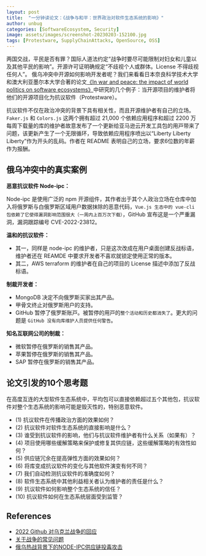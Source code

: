 ```yaml
---
layout: post
title:  "一分钟读论文：《战争与和平：世界政治对软件生态系统的影响》"
author: unbug
categories: [SoftwareEcosystem, Security]
image: assets/images/screenshot-20230203-152100.jpg
tags: [Protestware, SupplyChainAttacks, OpenSource, OSS]
---
```

两国交战，平民是否有罪？国际人道法约定“战争时要尽可能限制对妇女和儿童以及其他平民的影响”。开源许可证明确规定“不歧视个⼈或群体。License 不得歧视任何⼈”。 俄乌冲突中开源如何影响开发者呢？我们来看看日本奈良科学技术大学和澳大利亚墨尔本大学合著的论文[《In war and peace: the impact of world politics on software ecosystems》][paper1-url]中研究的几个例子：当开源项目的维护者将他们的开源项目化为抗议软件（Protestware）。

抗议软件不仅在政治冲突的背景下具有相关性，⽽且开源维护者有自己的⽴场。`Faker.js` 和 `Colors.js` 这两个拥有超过 21,000 个依赖应⽤程序和超过 2200 万每周下载量的库的维护者故意发布了⼀个更新给亚⻢逊云开发⼯具包的⽤⼾带来了问题，该更新产⽣了⼀个⽆限循环，导致依赖应⽤程序喷出以“Liberty Liberty Liberty”作为开头的乱码。作者在 README 表明自己的立场，要求6位数的年薪作为报酬。

## 俄乌冲突中的真实案例
**恶意抗议软件 Node-ipc：**

Node-ipc 是使用广泛的 npm 开源组件，其作者出于其个人政治立场在仓库中加入将俄罗斯与白俄罗斯区域用户数据抹除的恶意代码，`Vue.js 生态中的 vue-cli 包依赖了它使得漏洞影响范围很大（一周内上百万次下载）`，GitHub 宣布这是一个严重漏洞，漏洞跟踪编号 CVE-2022-23812。

**温和的抗议软件：**
- 其一，同样是 node-ipc 的维护者，只是这次改成在用户桌面创建反战标语，维护者还在 REAMDE 中要求开发者不喜欢就锁定使用正常的版本。
- 其二，AWS terraform 的维护者在自己的项目的 License 描述中添加了反战标语。

**制裁开发者：**
- MongoDB 决定不向俄罗斯买家出其产品。
- 甲骨文终止对俄罗斯用户的支持。
- GitHub 暂停了俄罗斯账⼾。被暂停的⽤⼾的`整个活动和历史都消失了`。更⼤的问题是 `GitHub 没有向库维护⼈员提供任何警告`。

**知名互联网公司的制裁：**
- 微软暂停在俄罗斯的销售其产品。 
- 苹果暂停在俄罗斯的销售其产品。 
- SAP 暂停在俄罗斯的销售其产品。 


## 论文引发的10个思考题
在高度互连的大型软件生态系统中，平均包可以直接依赖超过五个其他包，抗议软件对整个生态系统的影响可能是毁灭性的，特别恶意软件。
- (1) 抗议软件在传播政治⽅⾯的效果如何？
- (2) 抗议软件对软件生态系统的直接影响是什么？
- (3) 谁受到抗议软件的影响，他们与抗议软件维护者有什么关系（如果有）？
- (4) 项目使用哪些缓解策略来保护或修复其供应链，这些缓解策略的有效性如何？
- (5) 供应链冗余在提高弹性方面的效果如何？
- (6) 将库变成抗议软件的变化与其他软件演变有何不同？
- (7) 我们自动检测抗议软件的准确度如何？
- (8) 软件生态系统中其他利益相关者认为维护者的责任是什么？
- (9) 抗议软件如何影响整个生态系统的信任？
- (10) 抗议软件如何在生态系统层面受到监管？

## References
- [2022 Github 对乌克兰战争的回应][links-1]
- [关于战争的常见问题][links-2]
- [俄乌热战背景下的NODE-IPC供应链投毒攻击][links-3]


[paper1-url]: https://www.semanticscholar.org/reader/19d4db23117ccedc3d7fb7b245e2fe0ee9de86c8
[links-1]: https://github.blog/2022-03-02-our-response-to-the-war-in-ukraine/
[links-2]: https://www.icrc.org/zh/document/ihl-rules-of-war-faq-geneva-conventions
[links-3]: http://blog.nsfocus.net/node-ipc-npm/